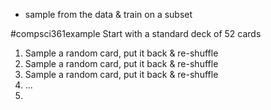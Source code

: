 - sample from the data & train on a subset

#compsci361example Start with a standard deck of 52 cards
1. Sample a random card, put it back & re-shuffle
2. Sample a random card, put it back & re-shuffle
3. Sample a random card, put it back & re-shuffle
4. ...
5. 
